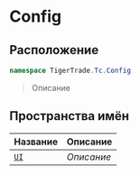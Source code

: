 
# Config
## Расположение
```csharp    
namespace TigerTrade.Tc.Config
```
> Описание


## Пространства имён
| Название | Описание |
| --- | --- |
| [`UI`](./Config/UI.md) | *Описание* |
